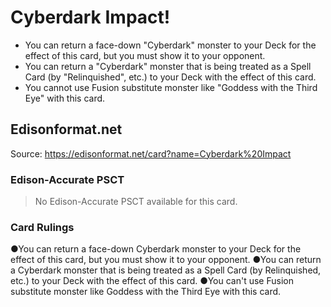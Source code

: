 # Cyberdark Impact!

*   You can return a face-down "Cyberdark" monster to your Deck for the effect of this card, but you must show it to your opponent.
*   You can return a "Cyberdark" monster that is being treated as a Spell Card (by "Relinquished", etc.) to your Deck with the effect of this card.
*   You cannot use Fusion substitute monster like "Goddess with the Third Eye" with this card.

## Edisonformat.net

Source: https://edisonformat.net/card?name=Cyberdark%20Impact

### Edison-Accurate PSCT

> No Edison-Accurate PSCT available for this card.

### Card Rulings

●You can return a face-down Cyberdark monster to your Deck for the effect of this card, but you must show it to your opponent.
●You can return a Cyberdark monster that is being treated as a Spell Card (by Relinquished, etc.) to your Deck with the effect of this card.
●You can't use Fusion substitute monster like Goddess with the Third Eye with this card.
            
